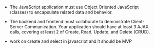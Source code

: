 <!-- - The application must be an HTML, CSS, and JavaScript frontend with a Rails API backend. All interactions between the client and the server must be handled asynchronously (AJAX) and use JSON as the communication format. -->

- The JavaScript application must use Object Oriented JavaScript (classes) to encapsulate related data and behavior.

<!-- - The domain model served by the Rails backend must include a resource with at least one has-many relationship. For example, if you were building an Instagram clone, you might display a list of photos with associated comments. -->

- The backend and frontend must collaborate to demonstrate Client-Server Communication. Your application should have at least 3 AJAX calls, covering at least 2 of Create, Read, Update, and Delete (CRUD). <!-- Your client-side JavaScript code must use fetch with the appropriate HTTP verb, and your Rails API should use RESTful conventions. -->

- work on create and select in javascript and it should be MVP
